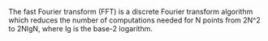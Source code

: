 The fast Fourier transform (FFT) is a discrete Fourier transform algorithm which reduces the number of computations needed for N points from 2N^2 to 2NlgN, where lg is the base-2 logarithm.
